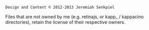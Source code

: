 `Design and Content © 2012-2013 Jeremiah Senkpiel`

Files that are not owned by me (e.g. retinajs, or kapp_ / kappacino directories), retain the license of their respective owners.
